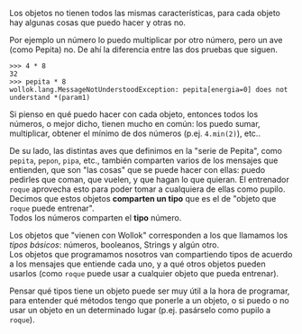 Los objetos no tienen todos las mismas características, para cada objeto hay algunas cosas que puedo hacer y otras no.

Por ejemplo un número lo puedo multiplicar por otro número, pero un ave (como Pepita) no. De ahí la diferencia entre las dos pruebas que siguen.

```wollok
>>> 4 * 8
32
>>> pepita * 8
wollok.lang.MessageNotUnderstoodException: pepita[energia=0] does not understand *(param1)
```

Si pienso en qué puedo hacer con cada objeto, entonces todos los números, o mejor dicho, tienen mucho en común: los puedo sumar, multiplicar, obtener el mínimo de dos números (p.ej. `4.min(2)`), etc..

De su lado, las distintas aves que definimos en la "serie de Pepita", como `pepita`, `pepon`, `pipa`, etc., también comparten varios de los mensajes que entienden, que son "las cosas" que se puede hacer con ellas: puedo pedirles que coman, que vuelen, y que hagan lo que quieran. El entrenador `roque` aprovecha esto para poder tomar a cualquiera de ellas como pupilo.  
Decimos que estos objetos **comparten un tipo** que es el de "objeto que `roque` puede entrenar".  
Todos los números comparten el **tipo** número.

Los objetos que "vienen con Wollok" corresponden a los que llamamos los _tipos básicos_: números, booleanos, Strings y algún otro.  
Los objetos que programamos nosotros van compartiendo tipos de acuerdo a los mensajes que entiende cada uno, y a qué otros objetos pueden usarlos (como `roque` puede usar a cualquier objeto que pueda entrenar).

Pensar qué tipos tiene un objeto puede ser muy útil a la hora de programar, para entender qué métodos tengo que ponerle a un objeto, o si puedo o no usar un objeto en un determinado lugar (p.ej. pasárselo como pupilo a `roque`).

